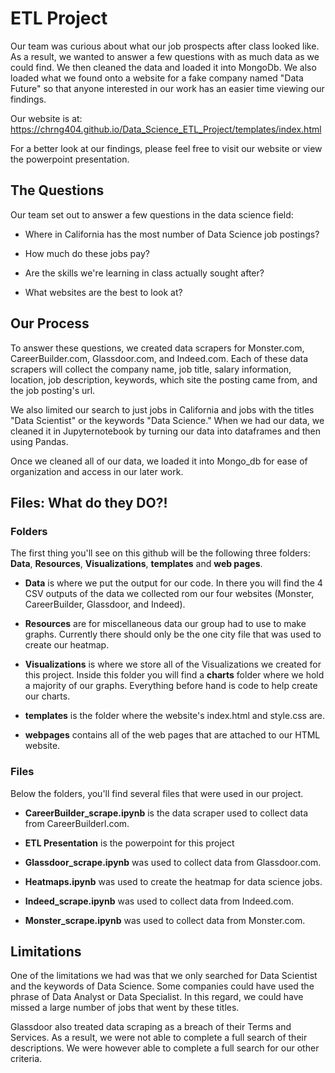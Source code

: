 # ETL Project
Our team was curious about what our job prospects after class looked like. As a result, we wanted to answer a few questions with as much data as we could find. We then cleaned the data and loaded it into MongoDb. We also loaded what we found onto a website for a fake company named "Data Future" so that anyone interested in our work has an easier time viewing our findings. 

Our website is at: https://chrng404.github.io/Data_Science_ETL_Project/templates/index.html

For a better look at our findings, please feel free to visit our website or view the powerpoint presentation. 

## The Questions
Our team set out to answer a few questions in the data science field: 

* Where in California has the most number of Data Science job postings?

* How much do these jobs pay?

* Are the skills we're learning in class actually sought after?

* What websites are the best to look at?

## Our Process

To answer these questions, we created data scrapers for Monster.com, CareerBuilder.com, Glassdoor.com, and Indeed.com. Each of these data scrapers will collect the company name, job title, salary information, location, job description, keywords, which site the posting came from, and the job posting's url. 

We also limited our search to just jobs in California and jobs with the titles "Data Scientist" or the keywords "Data Science."
When we had our data, we cleaned it in Jupyternotebook by turning our data into dataframes and then using Pandas.

Once we cleaned all of our data, we loaded it into Mongo_db for ease of organization and access in our later work. 

## Files: What do they DO?!

### Folders
The first thing you'll see on this github will be the following three folders: **Data**, **Resources**, **Visualizations**, **templates** and **web pages**. 

* **Data** is where we put the output for our code. In there you will find the 4 CSV outputs of the data we collected rom our four websites (Monster, CareerBuilder, Glassdoor, and Indeed). 

* **Resources** are for miscellaneous data our group had to use to make graphs. Currently there should only be the one city file that was used to create our heatmap.   

* **Visualizations** is where we store all of the Visualizations we created for this project. Inside this folder you will find a **charts** folder where we hold a majority of our graphs. Everything before hand is code to help create our charts.  

* **templates** is the folder where the website's index.html and style.css are. 

* **webpages** contains all of the web pages that are attached to our HTML website.

### Files
Below the folders,  you'll find several files that were used in our project.

* **CareerBuilder_scrape.ipynb** is the data scraper used to collect data from CareerBuilderl.com.

* **ETL Presentation** is the powerpoint for this project

* **Glassdoor_scrape.ipynb** was used to collect data from Glassdoor.com.

* **Heatmaps.ipynb** was used to create the heatmap for data science jobs. 

* **Indeed_scrape.ipynb** was used to collect data from Indeed.com.

* **Monster_scrape.ipynb** was used to collect data from Monster.com.

## Limitations

One of the limitations we had was that we only searched for Data Scientist and the keywords of Data Science. Some companies could have used the phrase of Data Analyst or Data Specialist. In this regard, we could have missed a large number of jobs that went by these titles. 

Glassdoor also treated data scraping as a breach of their Terms and Services. As a result, we were not able to complete a full search of their descriptions. We were however able to complete a full search for our other criteria. 

